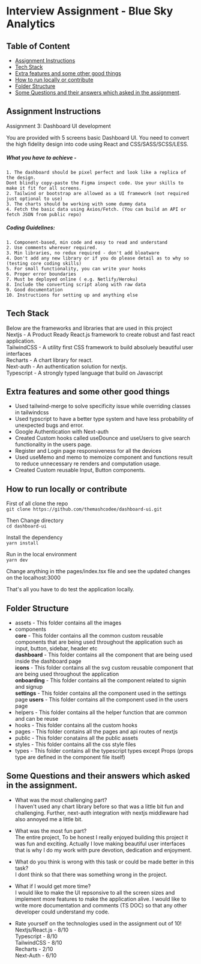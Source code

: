 # Interview Assignment - Blue Sky Analytics

## Table of Content
- [Assignment Instructions](https://github.com/themashcodee/dashboard-ui/edit/main/README.md#assignment-instructions)
- [Tech Stack](https://github.com/themashcodee/dashboard-ui/edit/main/README.md#tech-stack)
- [Extra features and some other good things](https://github.com/themashcodee/dashboard-ui/edit/main/README.md#extra-features-and-some-other-good-things)
- [How to run locally or contribute](https://github.com/themashcodee/dashboard-ui/edit/main/README.md#how-to-run-locally-or-contribute)
- [Folder Structure](https://github.com/themashcodee/dashboard-ui/edit/main/README.md#folder-structure)
- [Some Questions and their answers which asked in the assignment](https://github.com/themashcodee/dashboard-ui/edit/main/README.md#some-questions-and-their-answers-which-asked-in-the-assignment).

## Assignment Instructions

Assignment 3: Dashboard UI development

You are provided with 5 screens basic Dashboard UI. You need to convert the high fidelity design into code using React and CSS/SASS/SCSS/LESS.

##### What you have to achieve -

   	1. The dashboard should be pixel perfect and look like a replica of the design.
    Dont blindly copy-paste the Figma inspect code. Use your skills to make it fit for all screens.
   	2. Tailwind or bootstrap are allowed as a UI framework (not required just optional to use)
   	3. The charts should be working with some dummy data
   	4. Fetch the basic data using Axios/Fetch. (You can build an API or fetch JSON from public repo)
   
   ##### Coding Guidelines:
   	1. Component-based, min code and easy to read and understand
   	2. Use comments wherever required.
   	3. Min libraries, no redux required - don't add bloatware
   	4. Don't add any new library or if you do please detail as to why so (testing core coding skills)
   	5. For small functionality, you can write your hooks
   	6. Proper error boundaries
   	7. Must be deployed online ( e.g. Netlify/Heroku)
   	8. Include the converting script along with raw data
   	9. Good documentation
   	10. Instructions for setting up and anything else

## Tech Stack 
Below are the frameworks and libraries that are used in this project  
Nextjs - A Product Ready React.js framework to create robust and fast react application.  
TailwindCSS - A utility first CSS framework to build absoluely beautiful user interfaces  
Recharts - A  chart library for react.  
Next-auth - An authentication solution for nextjs.  
Typescript - A strongly typed language that build on Javascript  


## Extra features and some other good things

- Used tailwind-merge to solve specificity issue while overriding classes in tailwindcss
- Used typscript to have a better type system and have less probability of unexpected bugs and error.
- Google Authentication with Next-auth
- Created Custom hooks called useDounce and useUsers to give search functionality in the users page.
- Register and Login page responsiveness for all the devices
- Used useMemo and memo to memoize component and functions result to reduce unnecessary re renders and computation usage.
- Created Custom reusable Input, Button components.

## How to run locally or contribute

First of all clone the repo  
`git clone https://github.com/themashcodee/dashboard-ui.git`  

Then Change directory  
`cd dashboard-ui`  

Install the dependency  
`yarn install`

Run in the local environment  
`yarn dev`  

Change anything in tthe pages/index.tsx file and see the updated changes on the localhost:3000  

That's all you have to do test the application locally.

## Folder Structure
- assets - This folder contains all the images
- components  
    **core** - This folder contains all the common custom reusable components that are being used throughout the application such as input, button, sidebar, header etc  
    **dashboard** - This folder contains all the component that are being used inside the dashboard page  
    **icons** - This folder contains all the svg custom reusable component that are being used throughout the application  
    **onboarding** - This folder contains all the component related to signin and signup  
    **settings** - This folder contains all the component used in the settings page
    **users** - This folder contains all the component used in the users page   
- helpers - This folder contains all the helper function that are common and can be reuse
- hooks - This folder contains all the custom hooks
- pages - This folder contains all the pages and api routes of nextjs
- public - This folder conatains all the public assets
- styles - This folder contains all the css style files
- types - This folder contains all the typescript types except Props (props type are defined in the component file itself)

## Some Questions and their answers which asked in the assignment.
- What was the most challenging part?  
I haven't used any chart library before so that was a little bit fun and challenging. Further, next-auth integration with nextjs middleware had also annoyed me a little bit.

- What was the most fun part?  
The entire project, To be honest I really enjoyed building this project it was fun and exciting. Actually I love making beautiful user interfaces that is why I do my work with pure devotion, dedication and enjoyment.

- What do you think is wrong with this task or could be made better in this task?  
I dont think so that there was something wrong in the project.

- What if I would get more time?  
I would like to make the UI repsonsive to all the screen sizes and implement more features to make the application alive. I would like to write more documentation and comments (TS DOC) so that any other developer could understand my code.  

- Rate yourself on the technologies used in the assignment out of 10!   
Nextjs/React.js - 8/10  
Typescript - 8/10  
TailwindCSS - 8/10  
Recharts - 2/10  
Next-Auth - 6/10  


